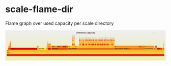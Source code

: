 # scale-flame-dir
Flame graph over used capacity per scale directory

![Sample flame graph](forum-lab.svg)
